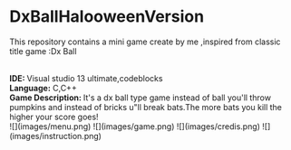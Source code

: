 # DxBallHalooweenVersion
This repository contains a mini game create by me ,inspired from classic title game :Dx Ball 

<br>
<strong>IDE: </strong> Visual studio 13 ultimate,codeblocks
<br>
<strong>Language:</strong> C,C++
<br>
<strong>Game Description: </strong> It's a dx ball type game instead of ball you'll throw pumpkins and instead of bricks u"ll break bats.The more bats you kill the higher your score goes!
<br>
![](images/menu.png)
![](images/game.png)
![](images/credis.png)
![](images/instruction.png)
